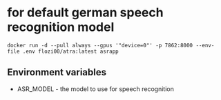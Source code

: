 # for default german speech recognition model
```
docker run -d --pull always --gpus '"device=0"' -p 7862:8000 --env-file .env flozi00/atra:latest asrapp
```

## Environment variables

* ASR_MODEL - the model to use for speech recognition